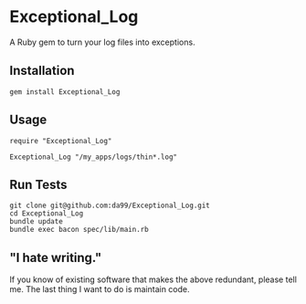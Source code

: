 
Exceptional\_Log
================

A Ruby gem to turn your log files into exceptions.

Installation
------------

    gem install Exceptional_Log

Usage
------

    require "Exceptional_Log"
    
    Exceptional_Log "/my_apps/logs/thin*.log"


Run Tests
---------

    git clone git@github.com:da99/Exceptional_Log.git
    cd Exceptional_Log
    bundle update
    bundle exec bacon spec/lib/main.rb

"I hate writing."
-----------------------------

If you know of existing software that makes the above redundant,
please tell me. The last thing I want to do is maintain code.

